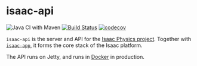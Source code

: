 # isaac-api

![Java CI with Maven](https://github.com/isaacphysics/isaac-api/workflows/Java%20CI%20with%20Maven/badge.svg?branch=master)
[![Build Status](https://travis-ci.com/isaacphysics/isaac-api.svg?branch=master)](https://travis-ci.com/isaacphysics/isaac-api)
[![codecov](https://codecov.io/gh/isaacphysics/isaac-api/branch/master/graph/badge.svg)](https://codecov.io/gh/isaacphysics/isaac-api)


`isaac-api` is the server and API for the [Isaac Physics project](https://isaacphysics.org/about). Together with [`isaac-app`](https://github.com/ucam-cl-dtg/isaac-app), it forms the core stack of the Isaac platform.

The API runs on Jetty, and runs in [Docker](https://www.docker.com/) in production.

